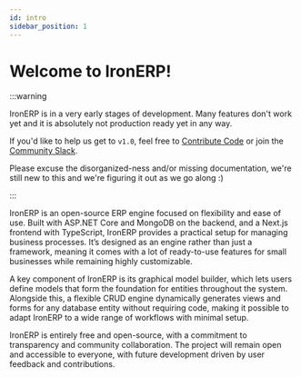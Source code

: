 ```yaml
---
id: intro
sidebar_position: 1
---
```


# Welcome to IronERP!

:::warning

IronERP is in a very early stages of development. Many features don't work yet and it is absolutely not
production ready yet in any way.

If you'd like to help us get to `v1.0`, feel free to [Contribute Code](https://github.com/IronERP/IronERP/blob/nightly/CONTRIBUTING.md)
or join the <a href="https://ironerpcommunity.slack.com/archives/C07UUQP8LMP" class="slack-channel">Community Slack</a>.

Please excuse the disorganized-ness and/or missing documentation, we're still new to this and we're figuring it out as we
go along :)

:::

IronERP is an open-source ERP engine focused on flexibility and ease of use. Built with ASP.NET Core and MongoDB on the backend, and a Next.js frontend with TypeScript, IronERP provides a practical setup for managing business processes. It’s designed as an engine rather than just a framework, meaning it comes with a lot of ready-to-use features for small businesses while remaining highly customizable.

A key component of IronERP is its graphical model builder, which lets users define models that form the foundation for entities throughout the system. Alongside this, a flexible CRUD engine dynamically generates views and forms for any database entity without requiring code, making it possible to adapt IronERP to a wide range of workflows with minimal setup.

IronERP is entirely free and open-source, with a commitment to transparency and community collaboration. The project will remain open and accessible to everyone, with future development driven by user feedback and contributions.